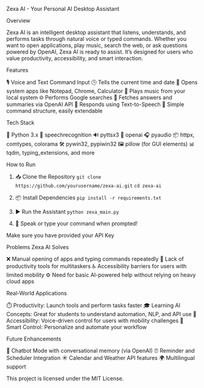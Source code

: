 Zexa AI - Your Personal AI Desktop Assistant

Overview

Zexa AI is an intelligent desktop assistant that listens, understands, and performs tasks through natural voice or typed commands. Whether you want to open applications, play music, search the web, or ask questions powered by OpenAI, Zexa AI is ready to assist. It’s designed for users who value productivity, accessibility, and smart interaction.

Features

🎙️ Voice and Text Command Input
🕒 Tells the current time and date
📁 Opens system apps like Notepad, Chrome, Calculator
🎵 Plays music from your local system
🌐 Performs Google searches
🤖 Fetches answers and summaries via OpenAI API
💬 Responds using Text-to-Speech
🧩 Simple command structure, easily extendable

Tech Stack

🐍 Python 3.x
🎤 speechrecognition
🔊 pyttsx3
🧠 openai
🎧 pyaudio
📦 httpx, comtypes, colorama
🛠️ pywin32, pypiwin32
🖼️ pillow (for GUI elements)
📊 tqdm, typing\_extensions, and more

How to Run

1. 📥 Clone the Repository
   `git clone https://github.com/yourusername/zexa-ai.git`
   `cd zexa-ai`

2. 📦 Install Dependencies
   `pip install -r requirements.txt`

3. ▶️ Run the Assistant
   `python zexa_main.py`

4. 🎤 Speak or type your command when prompted!

Make sure you have provided your API Key

Problems Zexa AI Solves

❌ Manual opening of apps and typing commands repeatedly
🚫 Lack of productivity tools for multitaskers
♿ Accessibility barriers for users with limited mobility
⚙️ Need for basic AI-powered help without relying on heavy cloud apps

Real-World Applications

⏱️ Productivity: Launch tools and perform tasks faster
🎓 Learning AI Concepts: Great for students to understand automation, NLP, and API use
🦾 Accessibility: Voice-driven control for users with mobility challenges
🤖 Smart Control: Personalize and automate your workflow

Future Enhancements

💬 Chatbot Mode with conversational memory (via OpenAI)
⏰ Reminder and Scheduler Integration
☀️ Calendar and Weather API features
🌍 Multilingual support

This project is licensed under the MIT License.
